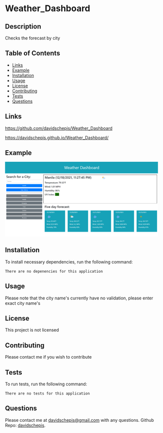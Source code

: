 # Weather_Dashboard

## Description
Checks the forecast by city

## Table of Contents

- [Links](#links)
- [Example](#example)
- [Installation](#installation)
- [Usage](#usage)
- [License](#license)
- [Contributing](#contributing)
- [Tests](#tests)
- [Questions](#questions)

 ## Links
https://github.com/davidschepis/Weather_Dashboard

https://davidschepis.github.io/Weather_Dashboard/

 ## Example
![Screenshot](assets/images/screenshot.png)

 ## Installation
To install necessary dependencies, run the following command:

```
There are no depenencies for this application
```

 ## Usage
Please note that the city name's currently have no validation, please enter exact city name's

 ## License
This project is not licensed

 ## Contributing
Please contact me if you wish to contribute

 ## Tests
To run tests, run the following command:

```
There are no tests for this application
```

 ## Questions
Please contact me at [davidschepis@gmail.com](mailto:davidschepis@gmail.com) with any questions.
Github Repo: [davidschepis](https://github.com/davidschepis).
